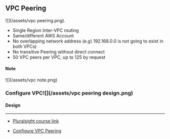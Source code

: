 ## VPC Peering

![](/assets/vpc peering.png).
* Single Region Inter-VPC routing
* Same/different AWS Account
* No overlapping network address (e.g\ 192.168.0.0 is not going to exist in both VPCs)
* No transitive Peering without direct connect
* 50 VPC peers per VPC, up to 125 by request

#### Note
 ![](/assets/vpc note.png)

### Configure VPC![](/assets/vpc peering design.png)
#### Design

---
* [Pluralsight course link](https://app.pluralsight.com/player?course=aws-certified-solutions-architect-associate&author=elias-khnaser&name=aws-certified-solutions-architect-associate-m4&clip=1&mode=live)

* [Configure VPC Peering](https://app.pluralsight.com/player?course=aws-certified-solutions-architect-associate&author=elias-khnaser&name=aws-certified-solutions-architect-associate-m4&clip=2&mode=live)

